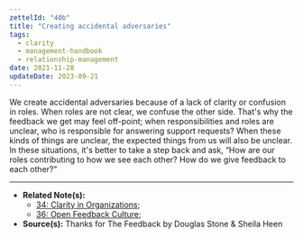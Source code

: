```yaml
---
zettelId: "40b"
title: "Creating accidental adversaries"
tags:
  - clarity
  - management-handbook
  - relationship-management
date: 2021-11-28
updateDate: 2023-09-21
---
```


We create accidental adversaries because of a lack of clarity or confusion in roles. When roles are not clear, we confuse the other side. That's why the feedback we get may feel off-point; when responsibilities and roles are unclear, who is responsible for answering support requests? When these kinds of things are unclear, the expected things from us will also be unclear. In these situations, it's better to take a step back and ask, “How are our roles contributing to how we see each other? How do we give feedback to each other?"

---

- **Related Note(s):**
  - [34: Clarity in Organizations](/notes/34/);
  - [36: Open Feedback Culture](/notes/36/);
- **Source(s):** Thanks for The Feedback by Douglas Stone & Sheila Heen

